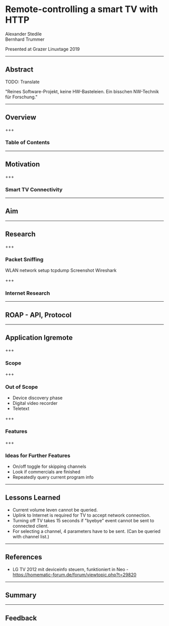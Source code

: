 # Remote-controlling a smart TV with HTTP

Alexander Stedile\
Bernhard Trummer

Presented at Grazer Linuxtage 2019

---

## Abstract
TODO: Translate

"Reines Software-Projekt, keine HW-Basteleien. Ein bisschen NW-Technik für Forschung."

---

## Overview

+++

### Table of Contents

---

## Motivation

+++

### Smart TV Connectivity 

---

## Aim

---

## Research

+++

### Packet Sniffing
WLAN network setup
tcpdump
Screenshot Wireshark

+++

### Internet Research

---

## ROAP - API, Protocol

---

## Application lgremote

+++

### Scope

+++

### Out of Scope
* Device discovery phase
* Digital video recorder
* Teletext

+++

### Features

+++

### Ideas for Further Features
* On/off toggle for skipping channels
* Look if commercials are finished
* Repeatedly query current program info

---

## Lessons Learned
* Current volume leven cannot be queried.
* Uplink to Internet is required for TV to accept network connection.
* Turning off TV takes 15 seconds if "byebye" event cannot be sent to connected client.
* For selecting a channel, 4 parameters have to be sent. (Can be queried with channel list.)

---

## References
* LG TV 2012 mit deviceinfo steuern, funktioniert in Neo - https://homematic-forum.de/forum/viewtopic.php?t=29820

---

## Summary

---

## Feedback

